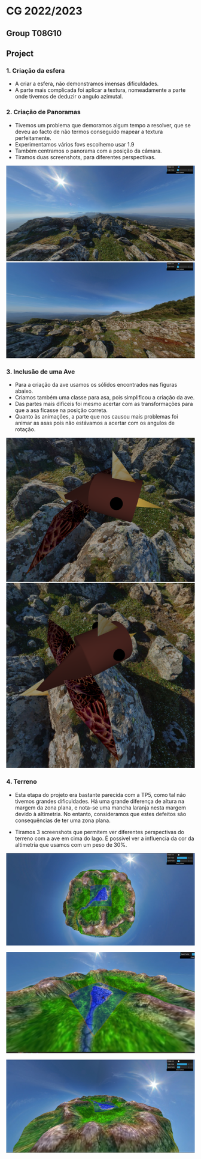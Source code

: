 # CG 2022/2023

## Group T08G10

## Project

### 1. Criação da esfera

- A criar a esfera, não demonstramos imensas dificuldades.
- A parte mais complicada foi aplicar a textura, nomeadamente a parte onde tivemos de deduzir o angulo azimutal.

### 2. Criação de Panoramas

- Tivemos um problema que demoramos algum tempo a resolver, que se deveu ao facto de não termos conseguido mapear a textura perfeitamente.
- Experimentamos vários fovs escolhemo usar 1.9 
- Também centramos o panorama com a posição da câmara.
- Tiramos duas screenshots, para diferentes perspectivas.

![Screenshot 1](screenshots/cg-t08g10-project-1.png)
![Screenshot 2](screenshots/cg-t08g10-project-2.png)

### 3. Inclusão de uma Ave

- Para a criação da ave usamos os sólidos encontrados nas figuras abaixo.
- Criamos também uma classe para asa, pois simplificou a criação da ave.
- Das partes mais difíceis foi mesmo acertar com as transformações para que a asa ficasse na posição correta.
- Quanto às animações, a parte que nos causou mais problemas foi animar as asas pois não estávamos a acertar com os angulos de rotação.

![Screenshot 3](screenshots/cg-t08g10-project-3.png)
![Screenshot 4](screenshots/cg-t08g10-project-4.png)


### 4. Terreno

- Esta etapa do projeto era bastante parecida com a TP5, como tal não tivemos grandes dificuldades. Há uma grande diferença de altura na margem da zona plana, e nota-se uma mancha laranja nesta margem devido à altimetria. No entanto, consideramos que estes defeitos são consequências de ter uma zona plana.

- Tiramos 3 screenshots que permitem ver diferentes perspectivas do terreno com a ave em cima do lago. É possivel ver a influencia da cor da altimetria que usamos com um peso de 30%.

![Screenshot 5](screenshots/cg-t08g10-project-5.png)

![Screenshot 6](screenshots/cg-t08g10-project-6.png)

![Screenshot 7](screenshots/cg-t08g10-project-7.png)